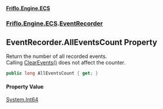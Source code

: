 #### [Friflo.Engine.ECS](index.md 'index')
### [Friflo.Engine.ECS](Friflo.Engine.ECS.md 'Friflo.Engine.ECS').[EventRecorder](EventRecorder.md 'Friflo.Engine.ECS.EventRecorder')

## EventRecorder.AllEventsCount Property

Return the number of all recorded events.<br/> Calling [ClearEvents()](EventRecorder.ClearEvents().md 'Friflo.Engine.ECS.EventRecorder.ClearEvents()') does not affect the counter.

```csharp
public long AllEventsCount { get; }
```

#### Property Value
[System.Int64](https://docs.microsoft.com/en-us/dotnet/api/System.Int64 'System.Int64')
